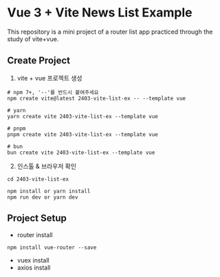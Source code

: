 # Vue 3 + Vite News List Example

This repository is a mini project of a router list app practiced through the study of vite+vue.

## Create Project

1. vite +  vue 프로젝트 생성
```
# npm 7+, '--'를 반드시 붙여주세요
npm create vite@latest 2403-vite-list-ex -- --template vue

# yarn
yarn create vite 2403-vite-list-ex --template vue

# pnpm
pnpm create vite 2403-vite-list-ex --template vue

# bun
bun create vite 2403-vite-list-ex --template vue
```

2. 인스톨 & 브라우저 확인
```
cd 2403-vite-list-ex

npm install or yarn install
npm run dev or yarn dev
```

## Project Setup
- router install
```
npm install vue-router --save
```
- vuex install
- axios install